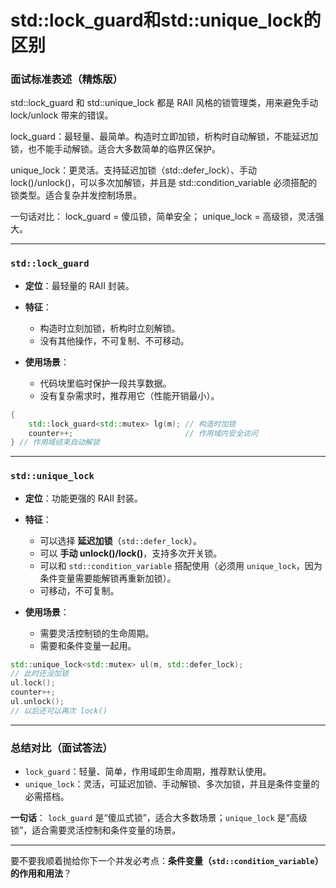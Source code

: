 # std::lock_guard和std::unique_lock的区别

### 面试标准表述（精炼版）

std::lock_guard 和 std::unique_lock 都是 RAII 风格的锁管理类，用来避免手动 lock/unlock 带来的错误。

lock_guard：最轻量、最简单。构造时立即加锁，析构时自动解锁，不能延迟加锁，也不能手动解锁。适合大多数简单的临界区保护。

unique_lock：更灵活。支持延迟加锁（std::defer_lock）、手动 lock()/unlock()，可以多次加解锁，并且是 std::condition_variable 必须搭配的锁类型。适合复杂并发控制场景。

一句话对比：
lock_guard = 傻瓜锁，简单安全；
unique_lock = 高级锁，灵活强大。


---

### `std::lock_guard`

* **定位**：最轻量的 RAII 封装。
* **特征**：

  * 构造时立刻加锁，析构时立刻解锁。
  * 没有其他操作，不可复制、不可移动。
* **使用场景**：

  * 代码块里临时保护一段共享数据。
  * 没有复杂需求时，推荐用它（性能开销最小）。

```cpp
{
    std::lock_guard<std::mutex> lg(m); // 构造时加锁
    counter++;                         // 作用域内安全访问
} // 作用域结束自动解锁
```

---

### `std::unique_lock`

* **定位**：功能更强的 RAII 封装。
* **特征**：

  * 可以选择 **延迟加锁**（`std::defer_lock`）。
  * 可以 **手动 unlock()/lock()**，支持多次开关锁。
  * 可以和 `std::condition_variable` 搭配使用（必须用 `unique_lock`，因为条件变量需要能解锁再重新加锁）。
  * 可移动，不可复制。
* **使用场景**：

  * 需要灵活控制锁的生命周期。
  * 需要和条件变量一起用。

```cpp
std::unique_lock<std::mutex> ul(m, std::defer_lock); 
// 此时还没加锁
ul.lock(); 
counter++;
ul.unlock(); 
// 以后还可以再次 lock()
```

---

### 总结对比（面试答法）

* `lock_guard`：轻量、简单，作用域即生命周期，推荐默认使用。
* `unique_lock`：灵活，可延迟加锁、手动解锁、多次加锁，并且是条件变量的必需搭档。

**一句话**：
`lock_guard` 是“傻瓜式锁”，适合大多数场景；`unique_lock` 是“高级锁”，适合需要灵活控制和条件变量的场景。

---

要不要我顺着抛给你下一个并发必考点：**条件变量（`std::condition_variable`）的作用和用法**？
